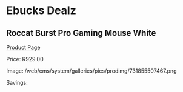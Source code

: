 
# Ebucks Dealz
## Roccat Burst Pro Gaming Mouse White
[Product Page](https://www.ebucks.com/web/shop/productSelected.do?prodId=1232262198&catId=365757697)

Price: R929.00

Image: /web/cms/system/galleries/pics/prodimg/731855507467.png

Savings: 


	